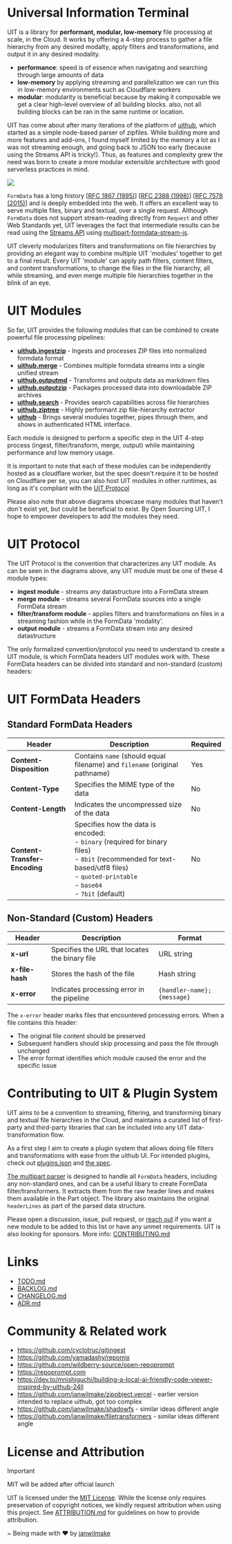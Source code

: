 # Universal Information Terminal

UIT is a library for **performant, modular, low-memory** file processing at scale, in the Cloud. It works by offering a 4-step process to gather a file hierarchy from any desired modalty, apply filters and transformations, and output it in any desired modality.

- **performance**: speed is of essence when navigating and searching through large amounts of data
- **low-memory** by applying streaming and parallelization we can run this in low-memory environments such as Cloudflare workers
- **modular**: modularity is beneficial because by making it composable we get a clear high-level overview of all building blocks. also, not all building blocks can be ran in the same runtime or location.

UIT has come about after many iterations of the platform of [uithub](https://uithub.com), which started as a simple node-based parser of zipfiles. While building more and more features and add-ons, I found myself limited by the memory a lot as I was not streaming enough, and going back to JSON too early (because using the Streams API is tricky!). Thus, as features and complexity grew the need was born to create a more modular extensible architecture with good serverless practices in mind.

![](process-formdata.drawio.png)

`FormData` has a long history [[RFC 1867 (1995)](https://datatracker.ietf.org/doc/html/rfc1867)] [[RFC 2388 (1998)](https://datatracker.ietf.org/doc/html/rfc2388)] [[RFC 7578 (2015)](https://datatracker.ietf.org/doc/html/rfc7578)] and is deeply embedded into the web. It offers an excellent way to serve multiple files, binary and textual, over a single request. Although `FormData` does not support stream-reading directly from `Request` and other Web Standards yet, UIT leverages the fact that intermediate results can be read using the [Streams API](https://developer.mozilla.org/en-US/docs/Web/API/Streams_API) using [multipart-formdata-stream-js](https://github.com/janwilmake/multipart-formdata-stream-js).

UIT cleverly modularizes filters and transformations on file hierarchies by providing an elegant way to combine multiple UIT 'modules' together to get to a final result. Every UIT 'module' can apply path filters, content filters, and content transformations, to change the files in the file hierarchy, all while streaming, and even merge multiple file hierarchies together in the blink of an eye.

# UIT Modules

So far, UIT provides the following modules that can be combined to create powerful file processing pipelines:

- [**uithub.ingestzip**](./uithub.ingestzip) - Ingests and processes ZIP files into normalized formdata format
- [**uithub.merge**](./uithub.merge) - Combines multiple formdata streams into a single unified stream
- [**uithub.outputmd**](./uithub.outputmd) - Transforms and outputs data as markdown files
- [**uithub.outputzip**](./uithub.outputzip) - Packages processed data into downloadable ZIP archives
- [**uithub.search**](./uithub.search) - Provides search capabilities across file hierarchies
- [**uithub.ziptree**](./uithub.ziptree) - Highly performant zip file-hierarchy extractor
- [**uithub**](./uithub.pipe) - Brings several modules together, pipes through them, and shows in authenticated HTML interface.

Each module is designed to perform a specific step in the UIT 4-step process (ingest, filter/transform, merge, output) while maintaining performance and low memory usage.

It is important to note that each of these modules can be independently hosted as a cloudflare worker, but the spec doesn't require it to be hosted on Cloudflare per se, you can also host UIT modules in other runtimes, as long as it's compliant with the [UIT Protocol](#uit-protocol)

Please also note that above diagrams showcase many modules that haven't don't exist yet, but could be beneficial to exist. By Open Sourcing UIT, I hope to empower developers to add the modules they need.

# UIT Protocol

The UIT Protocol is the convention that characterizes any UIT module. As can be seen in the diagrams above, any UIT module must be one of these 4 module types:

- **ingest module** - streams any datastructure into a FormData stream
- **merge module** - streams several FormData sources into a single FormData stream
- **filter/transform module** - applies filters and transformations on files in a streaming fashion while in the FormData 'modality'.
- **output module** - streams a FormData stream into any desired datastructure

The only formalized convention/protocol you need to understand to create a UIT module, is which FormData headers UIT modules work with. These FormData headers can be divided into standard and non-standard (custom) headers:

# UIT FormData Headers

## Standard FormData Headers

| Header                        | Description                                                                                                                                                                                  | Required |
| ----------------------------- | -------------------------------------------------------------------------------------------------------------------------------------------------------------------------------------------- | -------- |
| **Content-Disposition**       | Contains `name` (should equal filename) and `filename` (original pathname)                                                                                                                   | Yes      |
| **Content-Type**              | Specifies the MIME type of the data                                                                                                                                                          | No       |
| **Content-Length**            | Indicates the uncompressed size of the data                                                                                                                                                  | No       |
| **Content-Transfer-Encoding** | Specifies how the data is encoded:<br>- `binary` (required for binary files)<br>- `8bit` (recommended for text-based/utf8 files)<br>- `quoted-printable`<br>- `base64`<br>- `7bit` (default) | No       |

## Non-Standard (Custom) Headers

| Header          | Description                                    | Format                     |
| --------------- | ---------------------------------------------- | -------------------------- |
| **x-url**       | Specifies the URL that locates the binary file | URL string                 |
| **x-file-hash** | Stores the hash of the file                    | Hash string                |
| **x-error**     | Indicates processing error in the pipeline     | `{handler-name};{message}` |

The `x-error` header marks files that encountered processing errors. When a file contains this header:

- The original file content should be preserved
- Subsequent handlers should skip processing and pass the file through unchanged
- The error format identifies which module caused the error and the specific issue

# Contributing to UIT & Plugin System

UIT aims to be a convention to streaming, filtering, and transforming binary and textual file hierarchies in the Cloud, and maintains a curated list of first-party and third-party libraries that can be included into any UIT data-transformation flow.

As a first step I aim to create a plugin system that allows doing file filters and transformations with ease from the uithub UI. For intended plugins, check out [plugins.json](uithub/public/plugins.json) and [the spec](uithub/public/plugins.schema.json).

[The multipart parser](https://github.com/janwilmake/multipart-formdata-stream-js) is designed to handle all `FormData` headers, including any non-standard ones, and can be a useful libary to create FormData filter/transformers. It extracts them from the raw header lines and makes them available in the Part object. The library also maintains the original `headerLines` as part of the parsed data structure.

Please open a discussion, issue, pull request, or [reach out](https://x.com/janwilmake) if you want a new module to be added to this list or have any unmet requirements. UIT is also looking for sponsors. More info: [CONTRIBUTING.md](CONTRIBUTING.md)

# Links

- [TODO.md](TODO.md)
- [BACKLOG.md](BACKLOG.md)
- [CHANGELOG.md](CHANGELOG.md)
- [ADR.md](ADR.md)

# Community & Related work

- https://github.com/cyclotruc/gitingest
- https://github.com/yamadashy/repomix
- https://github.com/wildberry-source/open-repoprompt
- https://repoprompt.com
- https://dev.to/mnishiguchi/building-a-local-ai-friendly-code-viewer-inspired-by-uithub-24ll
- https://github.com/janwilmake/zipobject.vercel - earlier version intended to replace uithub, got too complex
- https://github.com/janwilmake/shadowfs - similar ideas different angle
- https://github.com/janwilmake/filetransformers - similar ideas different angle

# License and Attribution

> [!IMPORTANT]
> MIT will be added after official launch

UIT is licensed under the [MIT License](LICENSE.md). While the license only requires preservation of copyright notices, we kindly request attribution when using this project. See [ATTRIBUTION.md](ATTRIBUTION.md) for guidelines on how to provide attribution.

~ Being made with ❤️ by [janwilmake](https://x.com/janwilmake)
